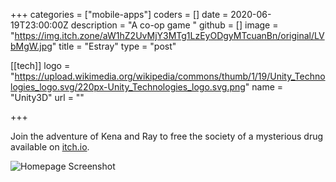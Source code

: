 +++
categories = ["mobile-apps"]
coders = []
date = 2020-06-19T23:00:00Z
description = "A co-op game "
github = []
image = "https://img.itch.zone/aW1hZ2UvMjY3MTg1LzEyODgyMTcuanBn/original/LVbMgW.jpg"
title = "Estray"
type = "post"

[[tech]]
logo = "https://upload.wikimedia.org/wikipedia/commons/thumb/1/19/Unity_Technologies_logo.svg/220px-Unity_Technologies_logo.svg.png"
name = "Unity3D"
url = ""

+++


Join the adventure of Kena and Ray to free the society of a mysterious drug available on [itch.io](https://estray.itch.io/estray).

![Homepage Screenshot](https://img.itch.zone/aW1hZ2UvMjY3MTg1LzEyODgyMTcuanBn/original/LVbMgW.jpg "Homepage Screenshot")



